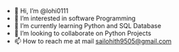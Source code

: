 - 👋 Hi, I’m @lohi0111
- 👀 I’m interested in software Programming
- 🌱 I’m currently learning Python and SQL Database
- 💞️ I’m looking to collaborate on Python Projects
- 📫 How to reach me at mail sailohith9505@gmail.com 

<!---
lohi0111/lohi0111 is a ✨ special ✨ repository because its `README.md` (this file) appears on your GitHub profile.
You can click the Preview link to take a look at your changes.
--->
